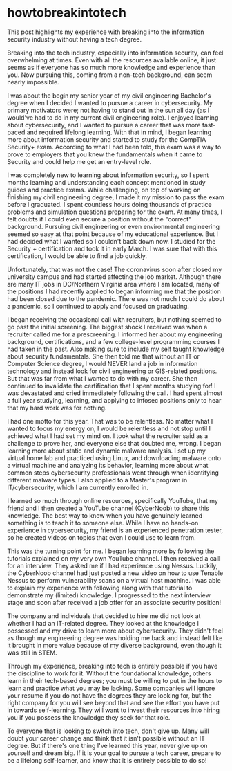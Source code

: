 # howtobreakintotech
This post highlights my experience with breaking into the information security industry without having a tech degree.

Breaking into the tech industry, especially into information security, can feel overwhelming at times. Even with all the resources available online, it just seems as if everyone has so much more knowledge and experience than you. Now pursuing this, coming from a non-tech background, can seem nearly impossible.

I was about the begin my senior year of my civil engineering Bachelor's degree when I decided I wanted to pursue a career in cybersecurity. My primary motivators were; not having to stand out in the sun all day (as I would've had to do in my current civil engineering role). I enjoyed learning about cybersecurity, and I wanted to pursue a career that was more fast-paced and required lifelong learning. With that in mind, I began learning more about information security and started to study for the CompTIA Security+ exam. According to what I had been told, this exam was a way to prove to employers that you knew the fundamentals when it came to Security and could help me get an entry-level role.

I was completely new to learning about information security, so I spent months learning and understanding each concept mentioned in study guides and practice exams. While challenging, on top of working on finishing my civil engineering degree, I made it my mission to pass the exam before I graduated. I spent countless hours doing thousands of practice problems and simulation questions preparing for the exam. At many times, I felt doubts if I could even secure a position without the "correct" background. Pursuing civil engineering or even environmental engineering seemed so easy at that point because of my educational experience. But I had decided what I wanted so I couldn't back down now. I studied for the Security + certification and took it in early March. I was sure that with this certification, I would be able to find a job quickly.

Unfortunately, that was not the case! The coronavirus soon after closed my university campus and had started affecting the job market. Although there are many IT jobs in DC/Northern Virginia area where I am located, many of the positions I had recently applied to began informing me that the position had been closed due to the pandemic. There was not much I could do about a pandemic, so I continued to apply and focused on graduating.

I began receiving the occasional call with recruiters, but nothing seemed to go past the initial screening. The biggest shock I received was when a recruiter called me for a prescreening. I informed her about my engineering background, certifications, and a few college-level programming courses I had taken in the past. Also making sure to include my self taught knowledge about security fundamentals. She then told me that without an IT or Computer Science degree, I would NEVER land a job in information technology and instead look for civil engineering or GIS-related positions. But that was far from what I wanted to do with my career. She then continued to invalidate the certification that I spent months studying for! I was devastated and cried immediately following the call. I had spent almost a full year studying, learning, and applying to infosec positions only to hear that my hard work was for nothing.

I had one motto for this year. That was to be relentless. No matter what I wanted to focus my energy on, I would be relentless and not stop until I achieved what I had set my mind on. I took what the recruiter said as a challenge to prove her, and everyone else that doubted me, wrong. I began learning more about static and dynamic malware analysis. I set up my virtual home lab and practiced using Linux, and downloading malware onto a virtual machine and analyzing its behavior, learning more about what common steps cybersecurity professionals went through when identifying different malware types. I also applied to a Master's program in IT/cybersecurity, which I am currently enrolled in.

I learned so much through online resources, specifically YouTube, that my friend and I then created a YouTube channel (CyberNoob) to share this knowledge. The best way to know when you have genuinely learned something is to teach it to someone else. While I have no hands-on experience in cybersecurity, my friend is an experienced penetration tester, so he created videos on topics that even I could use to learn from.

This was the turning point for me. I began learning more by following the tutorials explained on my very own YouTube channel. I then received a call for an interview. They asked me if I had experience using Nessus. Luckily, the CyberNoob channel had just posted a new video on how to use Tenable Nessus to perform vulnerability scans on a virtual host machine. I was able to explain my experience with following along with that tutorial to demonstrate my (limited) knowledge. I progressed to the next interview stage and soon after received a job offer for an associate security position!

The company and individuals that decided to hire me did not look at whether I had an IT-related degree. They looked at the knowledge I possessed and my drive to learn more about cybersecurity. They didn't feel as though my engineering degree was holding me back and instead felt like it brought in more value because of my diverse background, even though it was still in STEM.

Through my experience, breaking into tech is entirely possible if you have the discipline to work for it. Without the foundational knowledge, others learn in their tech-based degrees; you must be willing to put in the hours to learn and practice what you may be lacking. Some companies will ignore your resume if you do not have the degrees they are looking for, but the right company for you will see beyond that and see the effort you have put in towards self-learning. They will want to invest their resources into hiring you if you possess the knowledge they seek for that role.

To everyone that is looking to switch into tech, don't give up. Many will doubt your career change and think that it isn't possible without an IT degree. But if there's one thing I've learned this year, never give up on yourself and dream big. If it is your goal to pursue a tech career, prepare to be a lifelong self-learner, and know that it is entirely possible to do so!
